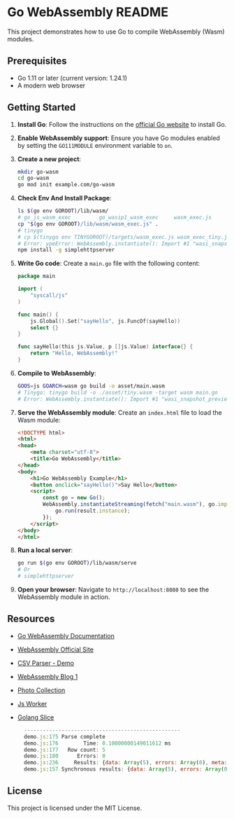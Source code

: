 # Go WebAssembly README

This project demonstrates how to use Go to compile WebAssembly (Wasm) modules.

## Prerequisites

- Go 1.11 or later (current version: 1.24.1)
- A modern web browser

## Getting Started

1. **Install Go**: Follow the instructions on the [official Go website](https://golang.org/doc/install) to install Go.

2. **Enable WebAssembly support**: Ensure you have Go modules enabled by setting the `GO111MODULE` environment variable to `on`.

3. **Create a new project**:

    ```sh
    mkdir go-wasm
    cd go-wasm
    go mod init example.com/go-wasm
    ```

4. **Check Env And Install Package**:

    ```sh
    ls $(go env GOROOT)/lib/wasm/
    # go_js_wasm_exec         go_wasip1_wasm_exec     wasm_exec.js            wasm_exec_node.js
    cp "$(go env GOROOT)/lib/wasm/wasm_exec.js" .
    # tinygo
    # cp $(tinygo env TINYGOROOT)/targets/wasm_exec.js wasm_exec_tiny.js
    # Error: ypeError: WebAssembly.instantiate(): Import #1 "wasi_snapshot_preview1": module is not an object or function
    npm install -g simplehttpserver
    ```

5. **Write Go code**: Create a `main.go` file with the following content:

    ```go
    package main

    import (
        "syscall/js"
    )

    func main() {
        js.Global().Set("sayHello", js.FuncOf(sayHello))
        select {}
    }

    func sayHello(this js.Value, p []js.Value) interface{} {
        return "Hello, WebAssembly!"
    }
    ```

6. **Compile to WebAssembly**:

    ```sh
    GOOS=js GOARCH=wasm go build -o asset/main.wasm
    # Tinygo: tinygo build -o ./asset/tiny.wasm -target wasm main.go 
    # Error: WebAssembly.instantiate(): Import #1 "wasi_snapshot_preview1":
    ```

7. **Serve the WebAssembly module**: Create an `index.html` file to load the Wasm module:

    ```html
    <!DOCTYPE html>
    <html>
    <head>
        <meta charset="utf-8">
        <title>Go WebAssembly</title>
    </head>
    <body>
        <h1>Go WebAssembly Example</h1>
        <button onclick="sayHello()">Say Hello</button>
        <script>
            const go = new Go();
            WebAssembly.instantiateStreaming(fetch("main.wasm"), go.importObject).then((result) => {
                go.run(result.instance);
            });
        </script>
    </body>
    </html>
    ```

8. **Run a local server**:

    ```sh
    go run $(go env GOROOT)/lib/wasm/serve
    # Or 
    # simplehttpserver
    ```

9. **Open your browser**: Navigate to `http://localhost:8080` to see the WebAssembly module in action.

## Resources

- [Go WebAssembly Documentation](https://golang.org/doc/go1.11#wasm)
- [WebAssembly Official Site](https://webassembly.org/)
- [CSV Parser - Demo](https://www.papaparse.com/demo)
- [WebAssembly Blog 1](https://medium.com/starbugs/run-golang-on-browser-using-wasm-c0db53d89775)
- [Photo Collection](https://unsplash.com/s/photos/outdoor)
- [Js Worker](https://blog.boot.dev/golang/running-go-in-the-browser-wasm-web-workers/)
- [Golang Slice](https://github.com/golang/go/issues/32402)

  ```js
    --------------------------------------------------
    demo.js:175 Parse complete
    demo.js:176        Time: 0.10000000149011612 ms
    demo.js:177   Row count: 5
    demo.js:180      Errors: 0
    demo.js:236     Results: {data: Array(5), errors: Array(0), meta: {…}}
    demo.js:157 Synchronous results: {data: Array(5), errors: Array(0), meta: {…}}
  ```

## License

This project is licensed under the MIT License.
